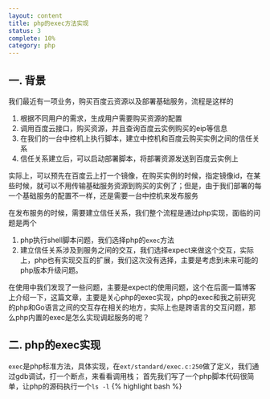 ```yaml
---
layout: content
title: php的exec方法实现
status: 3
complete: 10% 
category: php
---
```


## 一. 背景
我们最近有一项业务，购买百度云资源以及部署基础服务，流程是这样的
1. 根据不同用户的需求，生成用户需要购买资源的配置
2. 调用百度云接口，购买资源，并且查询百度云实例购买的eip等信息
3. 在我们的一台中控机上执行脚本，建立中控机和百度云购买实例之间的信任关系
4. 信任关系建立后，可以启动部署脚本，将部署资源发送到百度云实例上

实际上，可以预先在百度云上打一个镜像，在购买实例的时候，指定镜像id，在某些时候，就可以不用传输基础服务资源到购买的实例了；但是，由于我们部署的每一个基础服务的配置不一样，还是需要一台中控机来发布服务

在发布服务的时候，需要建立信任关系，我们整个流程是通过php实现，面临的问题是两个
1. php执行shell脚本问题，我们选择php的`exec`方法
2. 建立信任关系涉及到服务之间的交互，我们选择expect来做这个交互，实际上，php也有实现交互的扩展，我们这次没有选择，主要是考虑到未来可能的php版本升级问题。

在使用中我们发现了一些问题，主要是expect的使用问题，这个在后面一篇博客上介绍一下，这篇文章，主要是关心php的exec实现，php的exec和我之前研究的php和Go语言之间的交互存在相关的地方，实际上也是跨语言的交互问题，那么php内置的exec是怎么实现调起服务的呢？ 

## 二. php的exec实现

`exec`是php标准方法，具体实现，在`ext/standard/exec.c:250`做了定义，我们通过gdb调试，打一个断点，来看看调用栈； 首先我们写了一个php脚本代码很简单，让php的源码执行一个`ls -l`
{% highlight bash %}
<?php

echo exec("ls -l");
{% endhighlight %}

在gdb中执行

{% highlight bash %}
(gdb) bt
#0  php_exec (type=0, cmd=0x101a5a8d8 "ls -l", array=0x0, return_value=0x101a16090) at ext/standard/exec.c:97
#1  0x00000001003c2574 in php_exec_ex (execute_data=0x101a160a0, return_value=0x101a16090, mode=0) at ext/standard/exec.c:231
#2  0x00000001003c241f in zif_exec (execute_data=0x101a160a0, return_value=0x101a16090) at ext/standard/exec.c:250
#3  0x00000001005d5538 in ZEND_DO_ICALL_SPEC_HANDLER (execute_data=0x101a16030) at Zend/zend_vm_execute.h:586
#4  0x0000000100579404 in execute_ex (ex=0x101a16030) at Zend/zend_vm_execute.h:417
#5  0x000000010057955a in zend_execute (op_array=0x101a73300, return_value=0x0) at Zend/zend_vm_execute.h:458
#6  0x0000000100515832 in zend_execute_scripts (type=8, retval=0x0, file_count=3) at Zend/zend.c:1445
#7  0x000000010046c4a1 in php_execute_script (primary_file=0x7ffeefbff188) at main/main.c:2516
#8  0x000000010060531d in do_cli (argc=2, argv=0x7ffeefbff898) at sapi/cli/php_cli.c:977
#9  0x00000001006042b1 in main (argc=2, argv=0x7ffeefbff898) at sapi/cli/php_cli.c:1347
(gdb)
{% endhighlight %}

简述一下php的处理流程
1. 先解析出`exec`方法的输入参数，通过`zend_parse_parameters()`通用方法解析。

{% highlight c %}
if (mode) {
    if (zend_parse_parameters(ZEND_NUM_ARGS(), "s|z/", &cmd, &cmd_len, &ret_code) == FAILURE) {
	    RETURN_FALSE;
    }
} else {
    if (zend_parse_parameters(ZEND_NUM_ARGS(), "s|z/z/", &cmd, &cmd_len, &ret_array, &ret_code) == FAILURE) {
	    RETURN_FALSE;
    }
}
{% endhighlight %}






## 三. 结论